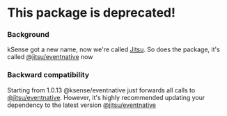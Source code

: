 # This package is deprecated!

### Background

kSense got a new name, now we're called [Jitsu](https://jitsu.com). So does the package, 
it's called [@jitsu/eventnative](https://www.npmjs.com/package/@jitsu/eventnative) now


### Backward compatibility

Starting from 1.0.13 @ksense/eventnative just forwards all calls to [@jitsu/eventnative](https://www.npmjs.com/package/@jitsu/eventnative).
However, it's highly recommended updating your dependency to the latest version [@jitsu/eventnative](https://www.npmjs.com/package/@jitsu/eventnative)

